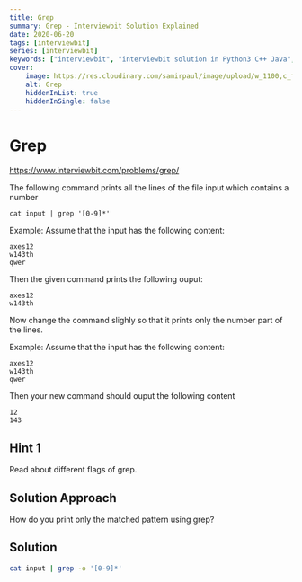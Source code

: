```yaml
---
title: Grep
summary: Grep - Interviewbit Solution Explained
date: 2020-06-20
tags: [interviewbit]
series: [interviewbit]
keywords: ["interviewbit", "interviewbit solution in Python3 C++ Java", "Grep Solution Explained"]
cover:
    image: https://res.cloudinary.com/samirpaul/image/upload/w_1100,c_fit,co_rgb:FFFFFF,l_text:Arial_75_bold:Grep - Solution Explained/problem-solving.webp
    alt: Grep
    hiddenInList: true
    hiddenInSingle: false
---
```


# Grep

https://www.interviewbit.com/problems/grep/

The following command prints all the lines of the file input which contains a number

`cat input | grep '[0-9]*'`

Example:
Assume that the input has the following content:
```
axes12
w143th
qwer
```
Then the given command prints the following ouput:
```
axes12
w143th
```

Now change the command slighly so that it prints only the number part of the lines.


Example:
Assume that the input has the following content:
```
axes12
w143th
qwer
```
Then your new command should ouput the following content
```
12
143
```

## Hint 1
Read about different flags of grep.

## Solution Approach
How do you print only the matched pattern using grep?

## Solution
```bash
cat input | grep -o '[0-9]*'
```


